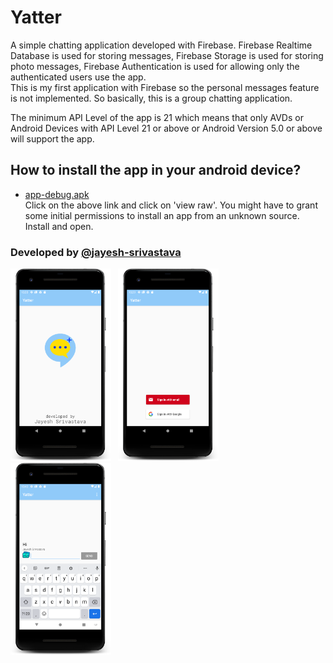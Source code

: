 # Yatter

A simple chatting application developed with Firebase. Firebase Realtime Database is used for storing messages, Firebase Storage is used for storing photo messages, Firebase Authentication is used for allowing only the authenticated users use the app.\
This is my first application with Firebase so the personal messages feature is not implemented. So basically, this is a group chatting application.

The minimum API Level of the app is 21 which means that only AVDs or Android Devices with API Level 21 or above or Android Version 5.0 or above will support the app.


## How to install the app in your android device?
* [app-debug.apk](https://github.com/jayesh-srivastava/Yatter-android/blob/master/app-debug.apk)\
Click on the above link and click on 'view raw'. You might have to grant some initial permissions to install an app from an unknown source. Install and open.


### Developed by  [@jayesh-srivastava](https://github.com/jayesh-srivastava)




<img src="https://github.com/jayesh-srivastava/Yatter-android/blob/master/assests/device-2020-10-13-223917.png" width="32%">&ensp; <img src="assests/device-2020-10-13-223941.png" width="32%">&ensp; <img src="assests/device-2020-10-13-224020.png" width="32%">&ensp;

